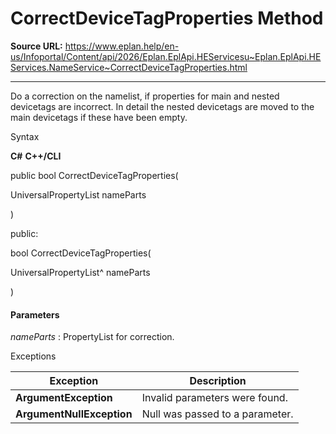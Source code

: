 # CorrectDeviceTagProperties Method

**Source URL:** https://www.eplan.help/en-us/Infoportal/Content/api/2026/Eplan.EplApi.HEServicesu~Eplan.EplApi.HEServices.NameService~CorrectDeviceTagProperties.html

---

Do a correction on the namelist, if properties for main and nested devicetags are incorrect. In detail the nested devicetags are moved to the main devicetags if these have been empty.

Syntax

**C#**
**C++/CLI**


public bool CorrectDeviceTagProperties( 

   UniversalPropertyList nameParts

)

public:

bool CorrectDeviceTagProperties( 

   UniversalPropertyList^ nameParts

)


#### Parameters

*nameParts*
:   PropertyList for correction.

Exceptions

| Exception | Description |
| --- | --- |
| **ArgumentException** | Invalid parameters were found. |
| **ArgumentNullException** | Null was passed to a parameter. |
